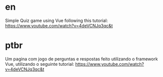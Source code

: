 # en
Simple Quiz game using Vue following this tutorial: https://www.youtube.com/watch?v=4deVCNJq3qc&t

# ptbr
Um pagina com jogo de perguntas e respostas feito utilizando o framework Vue, utilizando o seguinte tutorial: https://www.youtube.com/watch?v=4deVCNJq3qc&t
